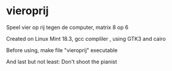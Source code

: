 # vieroprij
Speel vier op rij tegen de computer, matrix 8 op 6

Created on Linux Mint 18.3, gcc compliler , using GTK3 and cairo

Before using, make file "vieroprij" executable

And last but not least: Don't shoot the pianist
